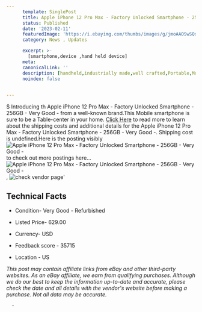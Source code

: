 ```yaml
---
      template: SinglePost
      title: Apple iPhone 12 Pro Max - Factory Unlocked Smartphone - 256GB - Very Good -
      status: Published
      date: '2023-02-11'
      featuredImage: 'https://i.ebayimg.com/thumbs/images/g/jmoAAOSwSQxi7A80/s-l225.jpg'
      category: News , Updates

      excerpt: >-
        [smartphone,device ,hand held device]
      meta:
      canonicalLink: ''
      description: [handheld,industrially made,well crafted,Portable,Mobile,Compact,Convenient,Lightweight,Maneuverable,Man-portable,Miniature,Carriable,Hand-held,Light,Holdable,Transportable,Mobile device,Pocket-sized,On-the-go,Wireless,Cordless,Compact size,Convenient size, smartphone,device ,hand held device]
      noindex: false
      

---
```

$
      Introducing th Apple iPhone 12 Pro Max - Factory Unlocked Smartphone - 256GB - Very Good - from a well-known brand.This Mobile smartphone is sure to be a Table-center in your home. [Click Here](https://www.ebay.com/itm/255922916705?hash=item3b9631cd61%3Ag%3AjmoAAOSwSQxi7A80&mkevt=1&mkcid=1&mkrid=711-53200-19255-0&campid=%253CePNCampaignId%253E&customid=%253CreferenceId%253E&toolid=10049) to read more to learn about the shipping costs and additional details for the Apple iPhone 12 Pro Max - Factory Unlocked Smartphone - 256GB - Very Good -. Shipping cost is undefined.Here is the posting visibly ![Apple iPhone 12 Pro Max - Factory Unlocked Smartphone - 256GB - Very Good -](https://i.ebayimg.com/thumbs/images/g/jmoAAOSwSQxi7A80/s-l225.jpg) to check out more postings here... ![Apple iPhone 12 Pro Max - Factory Unlocked Smartphone - 256GB - Very Good -](https://i.ebayimg.com/images/g/jmoAAOSwSQxi7A80/s-l1600.jpg), ![check vendor page](https://origin-galleryplus.ebayimg.com/ws/web/255922916705_2_0_1/225x225.jpg,https://origin-galleryplus.ebayimg.com/ws/web/255922916705_3_0_1/225x225.jpg,https://origin-galleryplus.ebayimg.com/ws/web/255922916705_4_0_1/225x225.jpg,https://origin-galleryplus.ebayimg.com/ws/web/255922916705_5_0_1/225x225.jpg,https://origin-galleryplus.ebayimg.com/ws/web/255922916705_6_0_1/225x225.jpg,https://origin-galleryplus.ebayimg.com/ws/web/255922916705_7_0_1/225x225.jpg,https://origin-galleryplus.ebayimg.com/ws/web/255922916705_8_0_1/225x225.jpg,https://origin-galleryplus.ebayimg.com/ws/web/255922916705_9_0_1/225x225.jpg,https://origin-galleryplus.ebayimg.com/ws/web/255922916705_10_0_1/225x225.jpg,https://origin-galleryplus.ebayimg.com/ws/web/255922916705_11_0_1/225x225.jpg,https://origin-galleryplus.ebayimg.com/ws/web/255922916705_12_0_1/225x225.jpg)'

      

 ## Technical Facts 



     
      

 - Condition- Very Good - Refurbished 


      

 - Listed Price- 629.00 


      

 - Currency- USD 


      

 - Feedback score - 35715 


      

 - Location - US 


      
      

 *_This post may contain affiliate links from eBay and other third-party websites. As an eBay affiliate, we earn from qualifying purchases. Although we do our best to keep the information up-to-date and accurate, please check the date and all details with the vendor's website before making a purchase. Not all data may be accurate._*




      -
